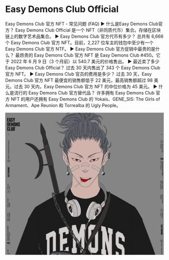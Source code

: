 # Easy Demons Club Official

Easy Demons Club 官方 NFT - 常见问题 (FAQ)
▶ 什么是Easy Demons Club官方？
Easy Demons Club Official 是一个 NFT（非同质代币）集合。存储在区块链上的数字艺术品集合。
▶ Easy Demons Club 官方代币有多少？
总共有 6,666 个 Easy Demons Club 官方 NFT。目前，2,227 位车主的钱包中至少有一个 Easy Demons Club 官方 NTF。
▶ Easy Demons Club 官方促销中最贵的是什么？
最昂贵的 Easy Demons Club 官方 NFT 是 Easy Demons Club #450。它于 2022 年 6 月 9 日（3 个月前）以 540.7 美元的价格售出。
▶ 最近卖了多少 Easy Demons Club Official？
过去 30 天内售出了 343 个 Easy Demons Club 官方 NFT。
▶ Easy Demons Club 官员的费用是多少？
过去 30 天，Easy Demons Club 官方 NFT 最便宜的销售额低于 22 美元，最高销售额超过 98 美元。过去 30 天内，Easy Demons Club 官方 NFT 的中位价格为 45 美元。
▶ 什么是流行的 Easy Demons Club 官方替代品？
许多拥有 Easy Demons Club 官方 NFT 的用户还拥有 Easy Demons Club 的 Yokais、GENE_SIS: The Girls of Armament、Ape Reunion 和 Torrealba 的 Ugly People。

![nft](1.png)
